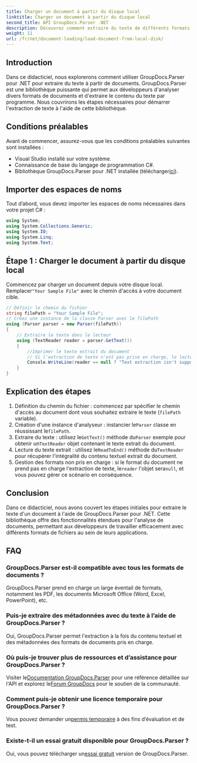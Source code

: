 ```yaml
---
title: Charger un document à partir du disque local
linktitle: Charger un document à partir du disque local
second_title: API GroupDocs.Parser .NET
description: Découvrez comment extraire du texte de différents formats de documents à l'aide de GroupDocs.Parser pour .NET. Extraction de texte simple et efficace avec C#.
weight: 11
url: /fr/net/document-loading/load-document-from-local-disk/
---
```

## Introduction
Dans ce didacticiel, nous explorerons comment utiliser GroupDocs.Parser pour .NET pour extraire du texte à partir de documents. GroupDocs.Parser est une bibliothèque puissante qui permet aux développeurs d'analyser divers formats de documents et d'extraire le contenu du texte par programme. Nous couvrirons les étapes nécessaires pour démarrer l'extraction de texte à l'aide de cette bibliothèque.
## Conditions préalables
Avant de commencer, assurez-vous que les conditions préalables suivantes sont installées :
- Visual Studio installé sur votre système.
- Connaissance de base du langage de programmation C#.
-  Bibliothèque GroupDocs.Parser pour .NET installée (télécharger[ici](https://releases.groupdocs.com/parser/net/)).

## Importer des espaces de noms
Tout d’abord, vous devez importer les espaces de noms nécessaires dans votre projet C# :
```csharp
using System;
using System.Collections.Generic;
using System.IO;
using System.Linq;
using System.Text;
```
## Étape 1 : Charger le document à partir du disque local
 Commencez par charger un document depuis votre disque local. Remplacer`"Your Sample File"` avec le chemin d'accès à votre document cible.
```csharp
// Définir le chemin du fichier
string filePath = "Your Sample File";
// Créez une instance de la classe Parser avec le filePath
using (Parser parser = new Parser(filePath))
{
    // Extraire le texte dans le lecteur
    using (TextReader reader = parser.GetText())
    {
        //Imprimer le texte extrait du document
        // Si l'extraction de texte n'est pas prise en charge, le lecteur sera nul
        Console.WriteLine(reader == null ? "Text extraction isn't supported" : reader.ReadToEnd());
    }
}
```
## Explication des étapes
1. Définition du chemin du fichier : commencez par spécifier le chemin d'accès au document dont vous souhaitez extraire le texte (`filePath` variable).
2.  Création d'une instance d'analyseur : instancier le`Parser` classe en réussissant le`filePath`.
3.  Extraire du texte : utilisez le`GetText()` méthode du`Parser` exemple pour obtenir un`TextReader` objet contenant le texte extrait du document.
4.  Lecture du texte extrait : utilisez le`ReadToEnd()` méthode du`TextReader` pour récupérer l'intégralité du contenu textuel extrait du document.
5.  Gestion des formats non pris en charge : si le format du document ne prend pas en charge l'extraction de texte, le`reader` l'objet sera`null`, et vous pouvez gérer ce scénario en conséquence.

## Conclusion
Dans ce didacticiel, nous avons couvert les étapes initiales pour extraire le texte d'un document à l'aide de GroupDocs.Parser pour .NET. Cette bibliothèque offre des fonctionnalités étendues pour l'analyse de documents, permettant aux développeurs de travailler efficacement avec différents formats de fichiers au sein de leurs applications.

## FAQ
### GroupDocs.Parser est-il compatible avec tous les formats de documents ?
GroupDocs.Parser prend en charge un large éventail de formats, notamment les PDF, les documents Microsoft Office (Word, Excel, PowerPoint), etc.
### Puis-je extraire des métadonnées avec du texte à l’aide de GroupDocs.Parser ?
Oui, GroupDocs.Parser permet l'extraction à la fois du contenu textuel et des métadonnées des formats de documents pris en charge.
### Où puis-je trouver plus de ressources et d’assistance pour GroupDocs.Parser ?
 Visiter le[Documentation GroupDocs.Parser](https://tutorials.groupdocs.com/parser/net/) pour une référence détaillée sur l'API et explorez le[Forum GroupDocs](https://forum.groupdocs.com/c/parser/17) pour le soutien de la communauté.
### Comment puis-je obtenir une licence temporaire pour GroupDocs.Parser ?
 Vous pouvez demander un[permis temporaire](https://purchase.groupdocs.com/temporary-license/) à des fins d’évaluation et de test.
### Existe-t-il un essai gratuit disponible pour GroupDocs.Parser ?
 Oui, vous pouvez télécharger un[essai gratuit](https://releases.groupdocs.com/) version de GroupDocs.Parser.